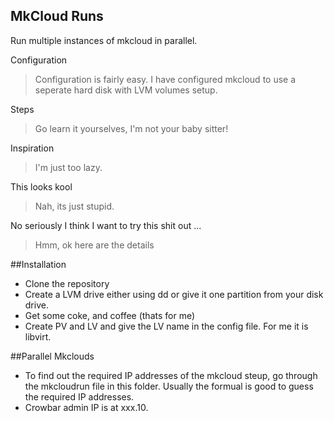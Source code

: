 MkCloud Runs
------

Run multiple instances of mkcloud in parallel.

Configuration
> Configuration is fairly easy. I have configured mkcloud to use a seperate
> hard disk with LVM volumes setup.

Steps
> Go learn it yourselves, I'm not your baby sitter!

Inspiration
> I'm just too lazy.

This looks kool
> Nah, its just stupid.

No seriously I think I want to try this shit out ...
> Hmm, ok here are the details


##Installation

* Clone the repository
* Create a LVM drive either using dd or give it one partition from your disk
drive.
* Get some coke, and coffee (thats for me)
* Create PV and LV and give the LV name in the config file. For me it is
libvirt.

##Parallel Mkclouds

* To find out the required IP addresses of the mkcloud steup, go through the
  mkcloudrun file in this folder. Usually the formual is good to guess the
required IP addresses.
* Crowbar admin IP is at xxx.10.
